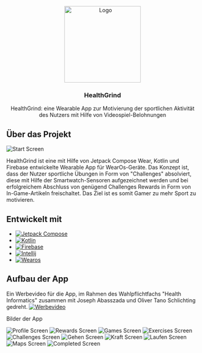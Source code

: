 
<!-- PROJECT LOGO -->
<br />
<div align="center">
  <a href="https://github.com/Ashkan-san/Health-Grind">
    <img src="images/logo.png" alt="Logo" width="200" height="200">
  </a>

<h3 align="center">HealthGrind</h3>
  <p align="center">
    HealthGrind: eine Wearable App zur Motivierung der sportlichen Aktivität des Nutzers mit Hilfe von Videospiel-Belohnungen
</div>


<!-- ABOUT THE PROJECT -->
## Über das Projekt

![Start Screen][screenshot-start]

HealthGrind ist eine mit Hilfe von Jetpack Compose Wear, Kotlin und Firebase entwickelte Wearable App für WearOs-Geräte. Das Konzept ist, dass der Nutzer sportliche Übungen in Form von "Challenges" absolviert, diese mit Hilfe der Smartwatch-Sensoren aufgezeichnet werden und bei erfolgreichem Abschluss von genügend Challenges Rewards in Form von In-Game-Artikeln freischaltet. Das Ziel ist es somit Gamer zu mehr Sport zu motivieren.


<!--TECHNOLOGIEN -->
## Entwickelt mit

* [![Jetpack Compose][Jetpack-Image]][Jetpack-Website]
* [![Kotlin][Kotlin-Image]][Kotlin-Website]
* [![Firebase][Firebase-Image]][Firebase-Website]
* [![Intellij][Intellij-Image]][Intellij-Website]
* [![Wearos][Wearos-Image]][Wearos-Website]


<!-- AUFBAU -->
## Aufbau der App

Ein Werbevideo für die App, im Rahmen des Wahlpflichtfachs "Health Informatics" zusammen mit Joseph Abasszada und Oliver Tano Schlichting gedreht.
[![Werbevideo](https://img.youtube.com/vi/5COvqCY2ekk&ab_channel=Ashman/0.jpg)](https://www.youtube.com/watch?v=5COvqCY2ekk&ab_channel=Ashman)


Bilder der App

![Profile Screen][Screenshot-Start]
![Rewards Screen][Screenshot-Rewards]
![Games Screen][Screenshot-Games]
![Exercises Screen][Screenshot-Exercises]
![Challenges Screen][Screenshot-Challenges]
![Gehen Screen][Screenshot-Gehen]
![Kraft Screen][Screenshot-Kraft]
![Laufen Screen][Screenshot-Laufen]
![Maps Screen][Screenshot-Maps]
![Completed Screen][Screenshot-Complete]


<!-- MEINE LINKS -->
<!-- https://www.markdownguide.org/basic-syntax/#reference-style-links -->

[Jetpack-Website]: https://developer.android.com/jetpack/compose?gclid=Cj0KCQjwhL6pBhDjARIsAGx8D59HFLvsEPK0q1coz93YbJ3k1icM2FN5k0UP3wCPunOPGAeSs8yNT2UaAgU0EALw_wcB&gclsrc=aw.ds
[Kotlin-Website]: https://kotlinlang.org/
[Firebase-Website]: https://firebase.google.com/
[Intellij-Website]: https://www.jetbrains.com/de-de/idea/
[Wearos-Website]: https://wearos.google.com/intl/de_de/

<!-- MEINE BILDER -->
[Healthgrind-Logo]: images/logo.png
[Screenshot-Start]: images/start.png
[Screenshot-Challenges]: images/challenges.png
[Screenshot-Profile]: images/profile.png
[Screenshot-Rewards]: images/rewards.png
[Screenshot-Complete]: images/complete.png
[Screenshot-Exercises]: images/exercises.png
[Screenshot-Games]: images/games.png
[Screenshot-Gehen]: images/gehen.png
[Screenshot-Kraft]: images/kraft.png
[Screenshot-Laufen]: images/laufen.png
[Screenshot-Maps]: images/maps.png

[Jetpack-Image]: https://img.shields.io/badge/Jetpack%20Compose-4285F4.svg?style=for-the-badge&logo=Jetpack-Compose&logoColor=white
[Kotlin-Image]: https://img.shields.io/badge/kotlin-%237F52FF.svg?style=for-the-badge&logo=kotlin&logoColor=white
[Firebase-Image]: https://img.shields.io/badge/Firebase-039BE5?style=for-the-badge&logo=Firebase&logoColor=white
[Intellij-Image]: https://img.shields.io/badge/IntelliJIDEA-000000.svg?style=for-the-badge&logo=intellij-idea&logoColor=white
[Wearos-Image]: https://img.shields.io/badge/-Wear%20OS-4285F4?style=for-the-badge&logo=wear-os&logoColor=white
